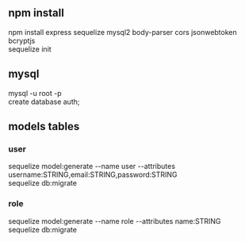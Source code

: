 ## npm install
npm install express sequelize mysql2 body-parser cors jsonwebtoken bcryptjs <br>
sequelize init

## mysql
mysql -u root -p <br>
create database auth;

## models tables
### user 
sequelize model:generate --name user --attributes username:STRING,email:STRING,password:STRING <br>
sequelize db:migrate
### role
sequelize model:generate --name role --attributes name:STRING <br>
sequelize db:migrate
